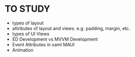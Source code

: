 # TO STUDY

- types of layout
- attributes of layout and views. e.g. padding, margin, etc.
- types of UI Views
- ED Development vs MVVM Development
- Event Attributes in xaml MAUI
- Animation